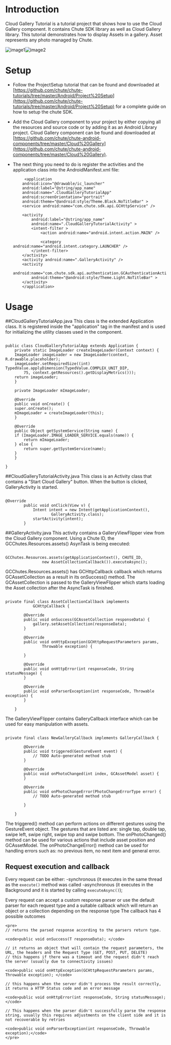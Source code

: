 Introduction
====

Cloud Gallery Tutorial is a tutorial project that shows how to use the Cloud Gallery component. It contains Chute SDK library as well as Cloud Gallery library. 
This tutorial demonstrates how to display Assets in a gallery. Asset represents any photo managed by Chute. 

![image1](https://github.com/chute/chute-tutorials/raw/master/Android/CloudGalleryTutorial/screenshots/1.png)![image2](https://github.com/chute/chute-tutorials/raw/master/Android/CloudGalleryTutorial/screenshots/2.png)

Setup
====

* Follow the ProjectSetup tutorial that can be found and downloaded at  
  [https://github.com/chute/chute-tutorials/tree/master/Android/Project%20Setup](https://github.com/chute/chute-tutorials/tree/master/Android/Project%20Setup) for a complete guide on how to setup the chute SDK.
  
* Add the Cloud Gallery component to your project by either copying all the resources and source code or by adding it as an Android Library project.
  Cloud Gallery component can be found and downloaded at [https://github.com/chute/chute-android-components/tree/master/Cloud%20Gallery](https://github.com/chute/chute-android-components/tree/master/Cloud%20Gallery).

* The next thing you need to do is register the activities and the application class into the AndroidManifest.xml file:

    ```
         <application
        android:icon="@drawable/ic_launcher"
        android:label="@string/app_name"
        android:name=".CloudGalleryTutorialApp"
        android:screenOrientation="portrait"
        android:theme="@android:style/Theme.Black.NoTitleBar" >
        <service android:name="com.chute.sdk.api.GCHttpService" />

        <activity
            android:label="@string/app_name"
            android:name=".CloudGalleryTutorialActivity" >
            <intent-filter >
                <action android:name="android.intent.action.MAIN" />

                <category android:name="android.intent.category.LAUNCHER" />
            </intent-filter>
        </activity>
        <activity android:name=".GalleryActivity" />
        <activity
            android:name="com.chute.sdk.api.authentication.GCAuthenticationActivity"
            android:theme="@android:style/Theme.Light.NoTitleBar" >
        </activity>
        </application>
    ```

Usage
====

##CloudGalleryTutorialApp.java 
This class is the extended Application class. It is registered inside the "application" tag in the manifest and is used for initializing the utility classes used in the component.
<pre><code>
public class CloudGalleryTutorialApp extends Application {
    private static ImageLoader createImageLoader(Context context) {
	ImageLoader imageLoader = new ImageLoader(context, R.drawable.placeholder);
	imageLoader.setRequiredSize((int) TypedValue.applyDimension(TypedValue.COMPLEX_UNIT_DIP,
		75, context.getResources().getDisplayMetrics()));
	return imageLoader;
    }

    private ImageLoader mImageLoader;

    @Override
    public void onCreate() {
	super.onCreate();
	mImageLoader = createImageLoader(this);
    }

    @Override
    public Object getSystemService(String name) {
	if (ImageLoader.IMAGE_LOADER_SERVICE.equals(name)) {
	    return mImageLoader;
	} else {
	    return super.getSystemService(name);
	}
    }

}
</code></pre>

##CloudGalleryTutorialActivity.java 
This class is an Activity class that contains a "Start Cloud Gallery" button. When the button is clicked, GalleryActivity is started.
<pre><code>
@Override
		public void onClick(View v) {
			Intent intent = new Intent(getApplicationContext(),
					GalleryActivity.class);
			startActivity(intent);
		}
</code></pre>  

##GalleryActivity.java
This activity contains a GalleryViewFlipper view from the Cloud Gallery component.
Using a Chute ID, the GCChutes.Resources.assets() AsynTask is being executed:
<pre><code>
GCChutes.Resources.assets(getApplicationContext(), CHUTE_ID,
				new AssetCollectionCallback()).executeAsync();   
</code></pre>

GCChutes.Resources.assets() has GCHttpCallback<GCAssetCollection> callback which returns GCAssetCollection as a result in its onSuccess() method.
The GCAssetCollection is passed to the GalleryViewFlipper which starts loading the Asset collection after the AsyncTask is finished.
<pre><code>
private final class AssetCollectionCallback implements
			GCHttpCallback<GCAssetCollection> {

		@Override
		public void onSuccess(GCAssetCollection responseData) {
			gallery.setAssetCollection(responseData);
		}

		@Override
		public void onHttpException(GCHttpRequestParameters params,
				Throwable exception) {

		}

		@Override
		public void onHttpError(int responseCode, String statusMessage) {
		}

		@Override
		public void onParserException(int responseCode, Throwable exception) {
		}

	}
</code></pre>

The GalleryViewFlipper contains GalleryCallback interface which can be used for easy manipulation with assets.
<pre><code>
private final class NewGalleryCallback implements GalleryCallback {

		@Override
		public void triggered(GestureEvent event) {
			// TODO Auto-generated method stub
		}

		@Override
		public void onPhotoChanged(int index, GCAssetModel asset) {
		}

		@Override
		public void onPhotoChangeError(PhotoChangeErrorType error) {
			// TODO Auto-generated method stub

		}

	}
</code></pre>
The triggered() method can perform actions on different gestures using the GestureEvent object. The gestures that are listed are: single tap, double tap, swipe left, swipe right, swipe top and swipe bottom.
The onPhotoChanged() method can be used for various actions that include asset position and GCAssetModel.
The onPhotoChangeError() method can be used for handling errors such as: no previous item, no next item and general error.  

## Request execution and callback

 Every request can be either:
-synchronous (it executes in the same thread as the <code>execute()</code> method was called
-asynchronous (it executes in the Background and it is started by calling <code>executeAsync()</code>);

 Every request can accept a custom response parser or use the default parser for each request type and a suitable callback which will return an object or a collection depending on the response type
 The callback has 4 possible outcomes

	<pre>
	// returns the parsed response according to the parsers return type.
	
	<code>public void onSuccess(T responseData); </code>
    
	// it returns an object that will contain the request parameters, the URL, the headers and the Request Type (GET, POST, PUT, DELETE)
	// this happens if there was a timeout and the request didn't reach the server (usually due to connectivity issues)
    
	<code>public void onHttpException(GCHttpRequestParameters params, Throwable exception); </code>
	
	// this happens when the server didn't process the result correctly, it returns a HTTP Status code and an error message
    
	<code>public void onHttpError(int responseCode, String statusMessage);</code>
	
	// This happens when the parser didn't successfully parse the response string, usually this requires adjustments on the client side and it is not recoverable by retries
	
	<code>public void onParserException(int responseCode, Throwable exception);</code>
	</pre>
